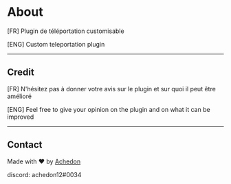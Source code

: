 # About

[FR] Plugin de téléportation customisable

[ENG] Custom teleportation plugin 

-----------------
## Credit

[FR] N'hésitez pas à donner votre avis sur le plugin et sur quoi il peut être amélioré

[ENG] Feel free to give your opinion on the plugin and on what it can be improved

-----------------

## Contact

Made with ❤ by [Achedon](https://github.com/leoderoin)

discord: achedon12#0034



